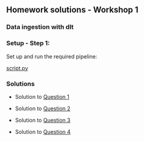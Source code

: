 ## Homework solutions - Workshop 1

### Data ingestion with dlt

### Setup - Step 1:
Set up and run the required pipeline:

[script.py](script.py)

### Solutions

* Solution to [Question 1](question_1)

* Solution to [Question 2](question_2)

* Solution to [Question 3](question_3)

* Solution to [Question 4](question_4)